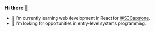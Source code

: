 ### Hi there 👋

- 🌱 I’m currently learning web development in React for [@SCCapstone](https://github.com/SCCapstone/).
- 💼 I'm looking for opportunities in entry-level systems programming.
